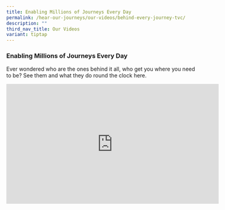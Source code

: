 ```yaml
---
title: Enabling Millions of Journeys Every Day
permalink: /hear-our-journeys/our-videos/behind-every-journey-tvc/
description: ""
third_nav_title: Our Videos
variant: tiptap
---
```

### Enabling Millions of Journeys Every Day

Ever wondered who are the ones behind it all, who get you where you need to be? See them and what they do round the clock here.

<div class="bp-youtube">

<iframe allowfullscreen="" allow="accelerometer; autoplay; clipboard-write; encrypted-media; gyroscope; picture-in-picture; web-share" frameborder="0" title="YouTube video player" src="https://www.youtube.com/embed/hMckWwuLYm8?si=f-JBMeqVn4Z3pkYl" height="315" width="560"></iframe>

</div>